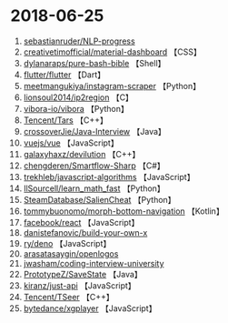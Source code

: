# 2018-06-25

1. [sebastianruder/NLP-progress](https://github.com/sebastianruder/NLP-progress) 
2. [creativetimofficial/material-dashboard](https://github.com/creativetimofficial/material-dashboard) 【CSS】
3. [dylanaraps/pure-bash-bible](https://github.com/dylanaraps/pure-bash-bible) 【Shell】
4. [flutter/flutter](https://github.com/flutter/flutter) 【Dart】
5. [meetmangukiya/instagram-scraper](https://github.com/meetmangukiya/instagram-scraper) 【Python】
6. [lionsoul2014/ip2region](https://github.com/lionsoul2014/ip2region) 【C】
7. [vibora-io/vibora](https://github.com/vibora-io/vibora) 【Python】
8. [Tencent/Tars](https://github.com/Tencent/Tars) 【C++】
9. [crossoverJie/Java-Interview](https://github.com/crossoverJie/Java-Interview) 【Java】
10. [vuejs/vue](https://github.com/vuejs/vue) 【JavaScript】
11. [galaxyhaxz/devilution](https://github.com/galaxyhaxz/devilution) 【C++】
12. [chengderen/Smartflow-Sharp](https://github.com/chengderen/Smartflow-Sharp) 【C#】
13. [trekhleb/javascript-algorithms](https://github.com/trekhleb/javascript-algorithms) 【JavaScript】
14. [llSourcell/learn_math_fast](https://github.com/llSourcell/learn_math_fast) 【Python】
15. [SteamDatabase/SalienCheat](https://github.com/SteamDatabase/SalienCheat) 【Python】
16. [tommybuonomo/morph-bottom-navigation](https://github.com/tommybuonomo/morph-bottom-navigation) 【Kotlin】
17. [facebook/react](https://github.com/facebook/react) 【JavaScript】
18. [danistefanovic/build-your-own-x](https://github.com/danistefanovic/build-your-own-x) 
19. [ry/deno](https://github.com/ry/deno) 【JavaScript】
20. [arasatasaygin/openlogos](https://github.com/arasatasaygin/openlogos) 
21. [jwasham/coding-interview-university](https://github.com/jwasham/coding-interview-university) 
22. [PrototypeZ/SaveState](https://github.com/PrototypeZ/SaveState) 【Java】
23. [kiranz/just-api](https://github.com/kiranz/just-api) 【JavaScript】
24. [Tencent/TSeer](https://github.com/Tencent/TSeer) 【C++】
25. [bytedance/xgplayer](https://github.com/bytedance/xgplayer) 【JavaScript】

